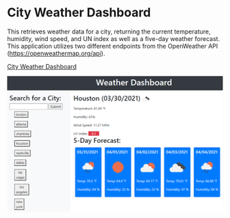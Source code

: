 # City Weather Dashboard

This retrieves weather data for a city, returning the current temperature, humidity, wind speed, and UN index as well as a five-day weather forecast. This application utilizes two different endpoints from the OpenWeather API (https://openweathermap.org/api).

[City Weather Dashboard](URL)

![Weather Dashboard UI](screenshot.PNG)